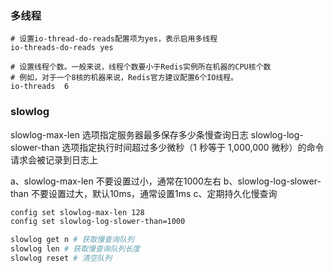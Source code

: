 
### 多线程
```config
# 设置io-thread-do-reads配置项为yes，表示启用多线程
io-threads-do-reads yes

# 设置线程个数。一般来说，线程个数要小于Redis实例所在机器的CPU核个数
# 例如，对于一个8核的机器来说，Redis官方建议配置6个IO线程。
io-threads  6
```


### slowlog
slowlog-max-len 选项指定服务器最多保存多少条慢查询日志
slowlog-log-slower-than  选项指定执行时间超过多少微秒（1 秒等于 1,000,000 微秒）的命令请求会被记录到日志上

a、slowlog-max-len 不要设置过小，通常在1000左右
b、slowlog-log-slower-than 不要设置过大，默认10ms，通常设置1ms
c、定期持久化慢查询

```sh
config set slowlog-max-len 128
config set slowlog-log-slower-than=1000

slowlog get n # 获取慢查询队列
slowlog len # 获取慢查询队列长度
slowlog reset # 清空队列
```